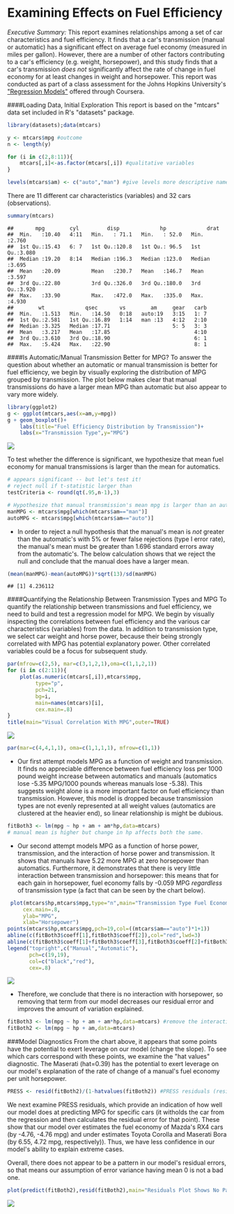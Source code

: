 # Examining Effects on Fuel Efficiency

*Executive Summary:* This report examines relationships among a set of car characteristics and fuel efficiency. It finds that a car's transmission (manual or automatic) has a significant effect on average fuel economy (measured in miles per gallon). However, there are a number of other factors contributing to a car's efficiency (e.g. weight, horsepower), and this study finds that a car's transmission *does not* significantly affect the rate of change in fuel economy for at least changes in weight and horsepower. This report was conducted as part of a class assessment for the Johns Hopkins University's ["Regression Models"](https://www.coursera.org/course/regmods) offered through Coursera.

####Loading Data, Initial Exploration
This report is based on the "mtcars" data set included in R's "datasets" package. 

```r
library(datasets);data(mtcars)
```

```r
y <- mtcars$mpg #outcome
n <- length(y)

for (i in c(2,8:11)){
    mtcars[,i]<-as.factor(mtcars[,i]) #qualitative variables
}

levels(mtcars$am) <- c("auto","man") #give levels more descriptive names
```
There are 11 different car characteristics (variables) and 32 cars (observations).

```r
summary(mtcars)
```

```
##       mpg        cyl         disp             hp             drat      
##  Min.   :10.40   4:11   Min.   : 71.1   Min.   : 52.0   Min.   :2.760  
##  1st Qu.:15.43   6: 7   1st Qu.:120.8   1st Qu.: 96.5   1st Qu.:3.080  
##  Median :19.20   8:14   Median :196.3   Median :123.0   Median :3.695  
##  Mean   :20.09          Mean   :230.7   Mean   :146.7   Mean   :3.597  
##  3rd Qu.:22.80          3rd Qu.:326.0   3rd Qu.:180.0   3rd Qu.:3.920  
##  Max.   :33.90          Max.   :472.0   Max.   :335.0   Max.   :4.930  
##        wt             qsec       vs        am     gear   carb  
##  Min.   :1.513   Min.   :14.50   0:18   auto:19   3:15   1: 7  
##  1st Qu.:2.581   1st Qu.:16.89   1:14   man :13   4:12   2:10  
##  Median :3.325   Median :17.71                    5: 5   3: 3  
##  Mean   :3.217   Mean   :17.85                           4:10  
##  3rd Qu.:3.610   3rd Qu.:18.90                           6: 1  
##  Max.   :5.424   Max.   :22.90                           8: 1
```

####Is Automatic/Manual Transmission Better for MPG?
To answer the question about whether an automatic or manual transmission is better for fuel efficiency, we begin by visually exploring the distribution of MPG grouped by transmission. The plot below makes clear that manual transmissions do have a larger mean MPG than automatic but also appear to vary more widely.


```r
library(ggplot2)
g <- ggplot(mtcars,aes(x=am,y=mpg))
g + geom_boxplot()+
    labs(title="Fuel Efficiency Distribution by Transmission")+
    labs(x="Transmission Type",y="MPG")
```

![](./Regression_CourseProject_files/figure-html/unnamed-chunk-4-1.png) 

To test whether the difference is significant, we hypothesize that mean fuel economy for manual transmissions is larger than the mean for automatics.

```r
# appears significant -- but let's test it!
# reject null if t-statistic larger than
testCriteria <- round(qt(.95,n-1),3)

# Hypothesize that manual transmission's mean mpg is larger than an automatic's
manMPG <- mtcars$mpg[which(mtcars$am=="man")]
autoMPG <- mtcars$mpg[which(mtcars$am=="auto")]
```
- In order to reject a null hypothesis that the manual's mean is *not* greater than the automatic's with 5% or fewer false rejections (type I error rate), the manual's mean must be greater than 1.696 standard errors away from the automatic's. The below calculation shows that we reject the null and conclude that the manual does have a larger mean. 

```r
(mean(manMPG)-mean(autoMPG))*sqrt(13)/sd(manMPG)
```

```
## [1] 4.236112
```

####Quantifying the Relationship Between Transmission Types and MPG
To quantify the relationship between transmissions and fuel efficiency, we need to build and test a regression model for MPG. We begin by visually inspecting the correlations between fuel efficiency and the various car characteristics (variables) from the data. In addition to transmission type, we select car weight and horse power, because their being strongly correlated with MPG has potential explanatory power. Other correlated variables could be a focus for subsequent study. 


```r
par(mfrow=c(2,5), mar=c(3,1,2,1),oma=c(1,1,2,1))
for (i in c(2:11)){
    plot(as.numeric(mtcars[,i]),mtcars$mpg,
         type="p",
         pch=21,
         bg=i,
         main=names(mtcars)[i],
         cex.main=.8)
}
title(main="Visual Correlation With MPG",outer=TRUE)
```

![](./Regression_CourseProject_files/figure-html/unnamed-chunk-7-1.png) 

```r
par(mar=c(4,4,1,1), oma=c(1,1,1,1), mfrow=c(1,1))
```

 +  Our first attempt models MPG as a function of weight and transmission. It finds no appreciable difference between fuel efficiency loss per 1000 pound weight increase between automatics and manuals (automatics lose -5.35 MPG/1000 pounds whereas manuals lose -5.38). This suggests weight alone is a more important factor on fuel efficiency than transmission.  However, this model is dropped because transmission types are not evenly represented at all weight values (automatics are clustered at the heavier end), so linear relationship is might be dubious.
 

```r
fitBoth3 <- lm(mpg ~ hp + am + am*hp,data=mtcars)
# manual mean is higher but change in hp affects both the same.
```
 
 +  Our second attempt models MPG as a function of horse power, transmission, and the interaction of horse power and transmission. It shows that manuals have 5.22 more MPG at zero horsepower than automatics. Furthermore, it demonstrates that there is very little interaction between transmission and horsepower: this means that for each gain in horsepower, fuel economy falls by -0.059 MPG *regardless* of transmission type (a fact that can be seen by the chart below).
 

```r
 plot(mtcars$hp,mtcars$mpg,type="n",main="Transmission Type Fuel Economy by Horsepower",
     cex.main=.8,
     ylab="MPG",
     xlab="Horsepower")
points(mtcars$hp,mtcars$mpg,pch=19,col=((mtcars$am=="auto")*1+1))
abline(c(fitBoth3$coeff[1],fitBoth3$coeff[2]),col="red",lwd=3)
abline(c(fitBoth3$coeff[1]+fitBoth3$coeff[3],fitBoth3$coeff[2]+fitBoth3$coeff[4]),col="black",lwd=3)
legend("topright",c("Manual","Automatic"),
       pch=c(19,19),
       col=c("black","red"),
       cex=.8)
```

![](./Regression_CourseProject_files/figure-html/unnamed-chunk-10-1.png) 

+  Therefore, we conclude that there is no interaction with horsepower, so removing that term from our model decreases our residual error and improves the amount of variation explained.


```r
fitBoth3 <- lm(mpg ~ hp + am + am*hp,data=mtcars) #remove the interaction term
fitBoth2 <- lm(mpg ~ hp + am,data=mtcars)
```

###Model Diagnostics
From the chart above, it appears that some points have the potential to exert leverage on our model (change the slope).  To see which cars correspond with these points, we examine the "hat values" diagnostic. The Maserati (hat=0.39) has the potential to exert leverage on our model's explanation of the rate of change of a manual's fuel economy per unit horsepower.


```r
PRESS <- resid(fitBoth2)/(1-hatvalues(fitBoth2)) #PRESS residuals (residual for point i if it is withheld from model)
```
We next examine PRESS residuals, which provide an indication of how well our model does at predicting MPG for specific cars (it witholds the car from the regression and then calculates the residual error for that point). These show that our model over estimates the fuel economy of Mazda's RX4 cars (by -4.76, -4.76 mpg) and under estimates Toyota Corolla and Maserati Bora (by 6.55, 4.72 mpg, respectively)). Thus, we have less confidence in our model's ability to explain extreme cases.

Overall, there does not appear to be a pattern in our model's residual errors, so that means our assumption of error variance having mean 0 is not a bad one.


```r
plot(predict(fitBoth2),resid(fitBoth2),main="Residuals Plot Shows No Pattern",cex.main=.8,xlab="predicted fuel economy",ylab="residual error") # no obvious pattern
```

![](./Regression_CourseProject_files/figure-html/unnamed-chunk-13-1.png) 
